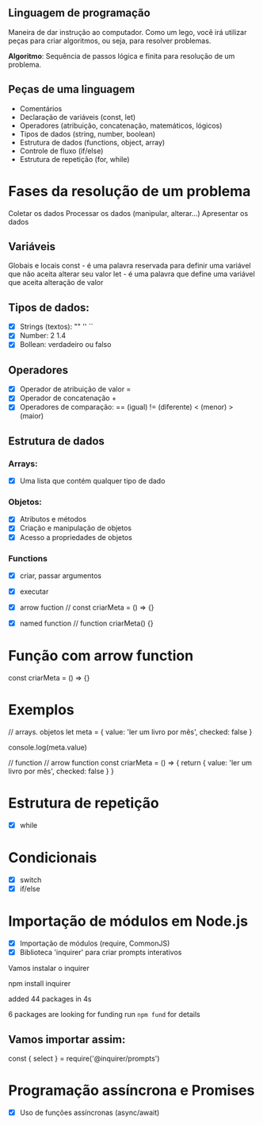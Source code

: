 ## Linguagem de programação
Maneira de dar instrução ao computador.
Como um lego, você irá utilizar peças para criar algoritmos, ou seja, para resolver problemas.

**Algoritmo**: Sequência de passos lógica e finita para resolução de um problema.

## Peças de uma linguagem

- Comentários
- Declaração de variáveis (const, let)
- Operadores (atribuição, concatenação, matemáticos, lógicos)
- Tipos de dados (string, number, boolean)
- Estrutura de dados (functions, object, array)
- Controle de fluxo (if/else)
- Estrutura de repetição (for, while)

# Fases da resolução de um problema

Coletar os dados
Processar os dados (manipular, alterar...)
Apresentar os dados

## Variáveis

Globais e locais
const - é uma palavra reservada para definir uma variável que não aceita alterar seu valor
let - é uma palavra que define uma variável que aceita alteração de valor

## Tipos de dados:

- [x] Strings (textos): "" '' ``
- [x] Number: 2 1.4
- [x] Bollean: verdadeiro ou falso

## Operadores

- [x] Operador de atribuição de valor =
- [x] Operador de concatenação +
- [x] Operadores de comparação: == (igual) != (diferente) < (menor) > (maior)

## Estrutura de dados

### Arrays:

- [x] Uma lista que contém qualquer tipo de dado

### Objetos:

- [x] Atributos e métodos
- [x] Criação e manipulação de objetos
- [x] Acesso a propriedades de objetos

### Functions

- [x] criar, passar argumentos
- [x] executar
- [x] arrow fuction // const criarMeta = () => {}
- [x] named function // function criarMeta() {}


# Função com arrow function

const criarMeta = () => {}

# Exemplos

// arrays. objetos
let meta = {
  value: 'ler um livro por mês',
  checked: false
}

console.log(meta.value)

// function // arrow function
const criarMeta = () => {
  return {
    value: 'ler um livro por mês',
    checked: false
  }
}

# Estrutura de repetição

- [x] while

# Condicionais

- [x] switch
- [x] if/else

# Importação de módulos em Node.js

- [x] Importação de módulos (require, CommonJS)
- [x] Biblioteca 'inquirer' para criar prompts interativos

Vamos instalar o inquirer

npm install inquirer

added 44 packages in 4s

6 packages are looking for funding
  run `npm fund` for details

## Vamos importar assim:

const { select } = require('@inquirer/prompts') 

# Programação assíncrona e Promises

- [x] Uso de funções assíncronas (async/await)
